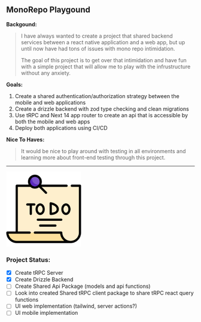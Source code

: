 ## MonoRepo Playgound

**Backgound:**

> I have always wanted to create a project that shared backend services between a react native application
> and a web app, but up until now have had tons of issues with mono repo intimidation.
>
> The goal of this project is to get over that intimidation and have fun with a simple project that will allow me to
> play with the infrustructure without any anxiety.

**Goals:**

1. Create a shared authentication/authorization strategy between the mobile and web applications
2. Create a drizzle backend with zod type checking and clean migrations
3. Use tRPC and Next 14 app router to create an api that is accessible by both the mobile and web apps
4. Deploy both applications using CI/CD

**Nice To Haves:**

> It would be nice to play around with testing in all environments and learning more about front-end testing
> through this project.

---

<img src="./apps/web/app/favicon.ico" width='200' />

### Project Status:

- [x] Create tRPC Server
- [x] Create Drizzle Backend
- [ ] Create Shared Api Package (models and api functions)
- [ ] Look into created Shared tRPC client package to share tRPC react query functions
- [ ] UI web implementation (tailwind, server actions?)
- [ ] UI mobile implementation
